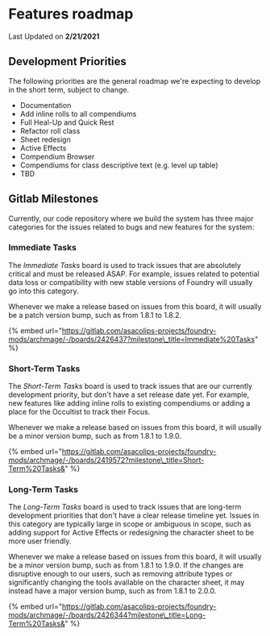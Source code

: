 # Features roadmap

Last Updated on **2/21/2021**

## Development Priorities

The following priorities are the general roadmap we're expecting to develop in the short term, subject to change.

* Documentation
* Add inline rolls to all compendiums
* Full Heal-Up and Quick Rest
* Refactor roll class
* Sheet redesign
* Active Effects
* Compendium Browser
* Compendiums for class descriptive text \(e.g. level up table\)
* TBD

## Gitlab Milestones

Currently, our code repository where we build the system has three major categories for the issues related to bugs and new features for the system:

### Immediate Tasks

The _Immediate Tasks_ board is used to track issues that are absolutely critical and must be released ASAP. For example, issues related to potential data loss or compatibility with new stable versions of Foundry will usually go into this category.

Whenever we make a release based on issues from this board, it will usually be a patch version bump, such as from 1.8.1 to 1.8.2.

{% embed url="https://gitlab.com/asacolips-projects/foundry-mods/archmage/-/boards/2426437?milestone\_title=Immediate%20Tasks" %}

### Short-Term Tasks

The _Short-Term Tasks_ board is used to track issues that are our currently development priority, but don't have a set release date yet. For example, new features like adding inline rolls to existing compendiums or adding a place for the Occultist to track their Focus.

Whenever we make a release based on issues from this board, it will usually be a minor version bump, such as from 1.8.1 to 1.9.0.

{% embed url="https://gitlab.com/asacolips-projects/foundry-mods/archmage/-/boards/2419572?milestone\_title=Short-Term%20Tasks&" %}

### Long-Term Tasks

The _Long-Term Tasks_ board is used to track issues that are long-term development priorities that don't have a clear release timeline yet. Issues in this category are typically large in scope or ambiguous in scope, such as adding support for Active Effects or redesigning the character sheet to be more user friendly.

Whenever we make a release based on issues from this board, it will usually be a minor version bump, such as from 1.8.1 to 1.9.0. If the changes are disruptive enough to our users, such as removing attribute types or significantly changing the tools available on the character sheet, it may instead have a major version bump, such as from 1.8.1 to 2.0.0.

{% embed url="https://gitlab.com/asacolips-projects/foundry-mods/archmage/-/boards/2426344?milestone\_title=Long-Term%20Tasks&" %}



